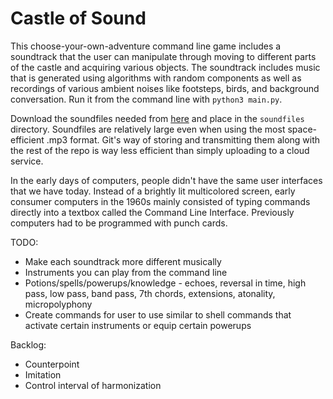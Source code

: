 # Castle of Sound

This choose-your-own-adventure command line game includes a soundtrack that the user can manipulate through moving to different parts of the castle and acquiring various objects. The soundtrack includes music that is generated using algorithms with random components as well as recordings of various ambient noises like footsteps, birds, and background conversation. Run it from the command line with `python3 main.py`.

Download the soundfiles needed from [here](https://drive.google.com/drive/folders/1GT2uNe9idCnJlRWD0WYllIviSZOjfrqh?usp=sharing) and place in the `soundfiles` directory. Soundfiles are relatively large even when using the most space-efficient .mp3 format. Git's way of storing and transmitting them along with the rest of the repo is way less efficient than simply uploading to a cloud service.

In the early days of computers, people didn't have the same user interfaces that we have today. Instead of a brightly lit multicolored screen, early consumer computers in the 1960s mainly consisted of typing commands directly into a textbox called the Command Line Interface. Previously computers had to be programmed with punch cards. 

TODO:
 - Make each soundtrack more different musically
 - Instruments you can play from the command line
 - Potions/spells/powerups/knowledge - echoes, reversal in time, high pass, low pass, band pass, 7th chords, extensions, atonality, micropolyphony
 - Create commands for user to use similar to shell commands that activate certain instruments or equip certain powerups

Backlog:
 - Counterpoint
 - Imitation
 - Control interval of harmonization



